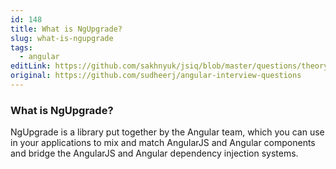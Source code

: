 ```yaml
---
id: 148
title: What is NgUpgrade?
slug: what-is-ngupgrade
tags:
  - angular
editLink: https://github.com/sakhnyuk/jsiq/blob/master/questions/theory/angular/148.md
original: https://github.com/sudheerj/angular-interview-questions
---
```


### What is NgUpgrade?

NgUpgrade is a library put together by the Angular team, which you can use in your applications to mix and match AngularJS and Angular components and bridge the AngularJS and Angular dependency injection systems.